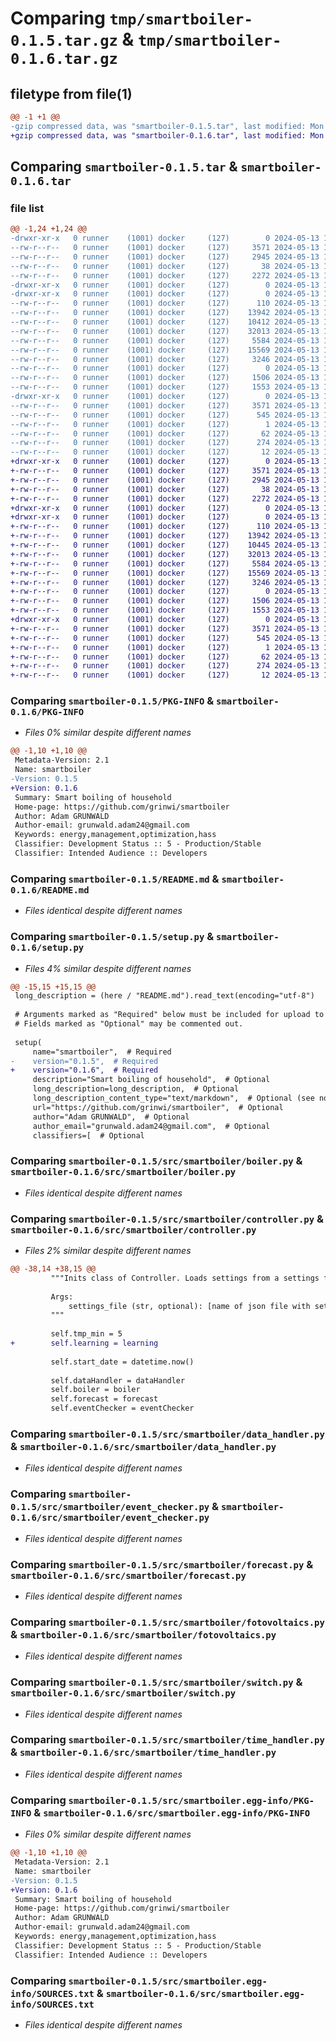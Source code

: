 # Comparing `tmp/smartboiler-0.1.5.tar.gz` & `tmp/smartboiler-0.1.6.tar.gz`

## filetype from file(1)

```diff
@@ -1 +1 @@
-gzip compressed data, was "smartboiler-0.1.5.tar", last modified: Mon May 13 16:49:03 2024, max compression
+gzip compressed data, was "smartboiler-0.1.6.tar", last modified: Mon May 13 17:01:19 2024, max compression
```

## Comparing `smartboiler-0.1.5.tar` & `smartboiler-0.1.6.tar`

### file list

```diff
@@ -1,24 +1,24 @@
-drwxr-xr-x   0 runner    (1001) docker     (127)        0 2024-05-13 16:49:03.340579 smartboiler-0.1.5/
--rw-r--r--   0 runner    (1001) docker     (127)     3571 2024-05-13 16:49:03.340579 smartboiler-0.1.5/PKG-INFO
--rw-r--r--   0 runner    (1001) docker     (127)     2945 2024-05-13 16:49:01.000000 smartboiler-0.1.5/README.md
--rw-r--r--   0 runner    (1001) docker     (127)       38 2024-05-13 16:49:03.340579 smartboiler-0.1.5/setup.cfg
--rw-r--r--   0 runner    (1001) docker     (127)     2272 2024-05-13 16:49:02.000000 smartboiler-0.1.5/setup.py
-drwxr-xr-x   0 runner    (1001) docker     (127)        0 2024-05-13 16:49:03.336579 smartboiler-0.1.5/src/
-drwxr-xr-x   0 runner    (1001) docker     (127)        0 2024-05-13 16:49:03.336579 smartboiler-0.1.5/src/smartboiler/
--rw-r--r--   0 runner    (1001) docker     (127)      110 2024-05-13 16:49:01.000000 smartboiler-0.1.5/src/smartboiler/__init__.py
--rw-r--r--   0 runner    (1001) docker     (127)    13942 2024-05-13 16:49:01.000000 smartboiler-0.1.5/src/smartboiler/boiler.py
--rw-r--r--   0 runner    (1001) docker     (127)    10412 2024-05-13 16:49:01.000000 smartboiler-0.1.5/src/smartboiler/controller.py
--rw-r--r--   0 runner    (1001) docker     (127)    32013 2024-05-13 16:49:01.000000 smartboiler-0.1.5/src/smartboiler/data_handler.py
--rw-r--r--   0 runner    (1001) docker     (127)     5584 2024-05-13 16:49:01.000000 smartboiler-0.1.5/src/smartboiler/event_checker.py
--rw-r--r--   0 runner    (1001) docker     (127)    15569 2024-05-13 16:49:01.000000 smartboiler-0.1.5/src/smartboiler/forecast.py
--rw-r--r--   0 runner    (1001) docker     (127)     3246 2024-05-13 16:49:01.000000 smartboiler-0.1.5/src/smartboiler/fotovoltaics.py
--rw-r--r--   0 runner    (1001) docker     (127)        0 2024-05-13 16:49:01.000000 smartboiler-0.1.5/src/smartboiler/main.py
--rw-r--r--   0 runner    (1001) docker     (127)     1506 2024-05-13 16:49:01.000000 smartboiler-0.1.5/src/smartboiler/switch.py
--rw-r--r--   0 runner    (1001) docker     (127)     1553 2024-05-13 16:49:01.000000 smartboiler-0.1.5/src/smartboiler/time_handler.py
-drwxr-xr-x   0 runner    (1001) docker     (127)        0 2024-05-13 16:49:03.340579 smartboiler-0.1.5/src/smartboiler.egg-info/
--rw-r--r--   0 runner    (1001) docker     (127)     3571 2024-05-13 16:49:03.000000 smartboiler-0.1.5/src/smartboiler.egg-info/PKG-INFO
--rw-r--r--   0 runner    (1001) docker     (127)      545 2024-05-13 16:49:03.000000 smartboiler-0.1.5/src/smartboiler.egg-info/SOURCES.txt
--rw-r--r--   0 runner    (1001) docker     (127)        1 2024-05-13 16:49:03.000000 smartboiler-0.1.5/src/smartboiler.egg-info/dependency_links.txt
--rw-r--r--   0 runner    (1001) docker     (127)       62 2024-05-13 16:49:03.000000 smartboiler-0.1.5/src/smartboiler.egg-info/entry_points.txt
--rw-r--r--   0 runner    (1001) docker     (127)      274 2024-05-13 16:49:03.000000 smartboiler-0.1.5/src/smartboiler.egg-info/requires.txt
--rw-r--r--   0 runner    (1001) docker     (127)       12 2024-05-13 16:49:03.000000 smartboiler-0.1.5/src/smartboiler.egg-info/top_level.txt
+drwxr-xr-x   0 runner    (1001) docker     (127)        0 2024-05-13 17:01:19.977301 smartboiler-0.1.6/
+-rw-r--r--   0 runner    (1001) docker     (127)     3571 2024-05-13 17:01:19.977301 smartboiler-0.1.6/PKG-INFO
+-rw-r--r--   0 runner    (1001) docker     (127)     2945 2024-05-13 17:01:17.000000 smartboiler-0.1.6/README.md
+-rw-r--r--   0 runner    (1001) docker     (127)       38 2024-05-13 17:01:19.977301 smartboiler-0.1.6/setup.cfg
+-rw-r--r--   0 runner    (1001) docker     (127)     2272 2024-05-13 17:01:18.000000 smartboiler-0.1.6/setup.py
+drwxr-xr-x   0 runner    (1001) docker     (127)        0 2024-05-13 17:01:19.973301 smartboiler-0.1.6/src/
+drwxr-xr-x   0 runner    (1001) docker     (127)        0 2024-05-13 17:01:19.977301 smartboiler-0.1.6/src/smartboiler/
+-rw-r--r--   0 runner    (1001) docker     (127)      110 2024-05-13 17:01:17.000000 smartboiler-0.1.6/src/smartboiler/__init__.py
+-rw-r--r--   0 runner    (1001) docker     (127)    13942 2024-05-13 17:01:17.000000 smartboiler-0.1.6/src/smartboiler/boiler.py
+-rw-r--r--   0 runner    (1001) docker     (127)    10445 2024-05-13 17:01:17.000000 smartboiler-0.1.6/src/smartboiler/controller.py
+-rw-r--r--   0 runner    (1001) docker     (127)    32013 2024-05-13 17:01:17.000000 smartboiler-0.1.6/src/smartboiler/data_handler.py
+-rw-r--r--   0 runner    (1001) docker     (127)     5584 2024-05-13 17:01:17.000000 smartboiler-0.1.6/src/smartboiler/event_checker.py
+-rw-r--r--   0 runner    (1001) docker     (127)    15569 2024-05-13 17:01:17.000000 smartboiler-0.1.6/src/smartboiler/forecast.py
+-rw-r--r--   0 runner    (1001) docker     (127)     3246 2024-05-13 17:01:17.000000 smartboiler-0.1.6/src/smartboiler/fotovoltaics.py
+-rw-r--r--   0 runner    (1001) docker     (127)        0 2024-05-13 17:01:17.000000 smartboiler-0.1.6/src/smartboiler/main.py
+-rw-r--r--   0 runner    (1001) docker     (127)     1506 2024-05-13 17:01:17.000000 smartboiler-0.1.6/src/smartboiler/switch.py
+-rw-r--r--   0 runner    (1001) docker     (127)     1553 2024-05-13 17:01:17.000000 smartboiler-0.1.6/src/smartboiler/time_handler.py
+drwxr-xr-x   0 runner    (1001) docker     (127)        0 2024-05-13 17:01:19.977301 smartboiler-0.1.6/src/smartboiler.egg-info/
+-rw-r--r--   0 runner    (1001) docker     (127)     3571 2024-05-13 17:01:19.000000 smartboiler-0.1.6/src/smartboiler.egg-info/PKG-INFO
+-rw-r--r--   0 runner    (1001) docker     (127)      545 2024-05-13 17:01:19.000000 smartboiler-0.1.6/src/smartboiler.egg-info/SOURCES.txt
+-rw-r--r--   0 runner    (1001) docker     (127)        1 2024-05-13 17:01:19.000000 smartboiler-0.1.6/src/smartboiler.egg-info/dependency_links.txt
+-rw-r--r--   0 runner    (1001) docker     (127)       62 2024-05-13 17:01:19.000000 smartboiler-0.1.6/src/smartboiler.egg-info/entry_points.txt
+-rw-r--r--   0 runner    (1001) docker     (127)      274 2024-05-13 17:01:19.000000 smartboiler-0.1.6/src/smartboiler.egg-info/requires.txt
+-rw-r--r--   0 runner    (1001) docker     (127)       12 2024-05-13 17:01:19.000000 smartboiler-0.1.6/src/smartboiler.egg-info/top_level.txt
```

### Comparing `smartboiler-0.1.5/PKG-INFO` & `smartboiler-0.1.6/PKG-INFO`

 * *Files 0% similar despite different names*

```diff
@@ -1,10 +1,10 @@
 Metadata-Version: 2.1
 Name: smartboiler
-Version: 0.1.5
+Version: 0.1.6
 Summary: Smart boiling of household
 Home-page: https://github.com/grinwi/smartboiler
 Author: Adam GRUNWALD
 Author-email: grunwald.adam24@gmail.com
 Keywords: energy,management,optimization,hass
 Classifier: Development Status :: 5 - Production/Stable
 Classifier: Intended Audience :: Developers
```

### Comparing `smartboiler-0.1.5/README.md` & `smartboiler-0.1.6/README.md`

 * *Files identical despite different names*

### Comparing `smartboiler-0.1.5/setup.py` & `smartboiler-0.1.6/setup.py`

 * *Files 4% similar despite different names*

```diff
@@ -15,15 +15,15 @@
 long_description = (here / "README.md").read_text(encoding="utf-8")
 
 # Arguments marked as "Required" below must be included for upload to PyPI.
 # Fields marked as "Optional" may be commented out.
 
 setup(
     name="smartboiler",  # Required
-    version="0.1.5",  # Required
+    version="0.1.6",  # Required
     description="Smart boiling of household",  # Optional
     long_description=long_description,  # Optional
     long_description_content_type="text/markdown",  # Optional (see note above)
     url="https://github.com/grinwi/smartboiler",  # Optional
     author="Adam GRUNWALD",  # Optional
     author_email="grunwald.adam24@gmail.com",  # Optional
     classifiers=[  # Optional
```

### Comparing `smartboiler-0.1.5/src/smartboiler/boiler.py` & `smartboiler-0.1.6/src/smartboiler/boiler.py`

 * *Files identical despite different names*

### Comparing `smartboiler-0.1.5/src/smartboiler/controller.py` & `smartboiler-0.1.6/src/smartboiler/controller.py`

 * *Files 2% similar despite different names*

```diff
@@ -38,14 +38,15 @@
         """Inits class of Controller. Loads settings from a settings file
 
         Args:
             settings_file (str, optional): [name of json file with settings]. Defaults to 'settings.json'.
         """
 
         self.tmp_min = 5
+        self.learning = learning
 
         self.start_date = datetime.now()
 
         self.dataHandler = dataHandler
         self.boiler = boiler
         self.forecast = forecast
         self.eventChecker = eventChecker
```

### Comparing `smartboiler-0.1.5/src/smartboiler/data_handler.py` & `smartboiler-0.1.6/src/smartboiler/data_handler.py`

 * *Files identical despite different names*

### Comparing `smartboiler-0.1.5/src/smartboiler/event_checker.py` & `smartboiler-0.1.6/src/smartboiler/event_checker.py`

 * *Files identical despite different names*

### Comparing `smartboiler-0.1.5/src/smartboiler/forecast.py` & `smartboiler-0.1.6/src/smartboiler/forecast.py`

 * *Files identical despite different names*

### Comparing `smartboiler-0.1.5/src/smartboiler/fotovoltaics.py` & `smartboiler-0.1.6/src/smartboiler/fotovoltaics.py`

 * *Files identical despite different names*

### Comparing `smartboiler-0.1.5/src/smartboiler/switch.py` & `smartboiler-0.1.6/src/smartboiler/switch.py`

 * *Files identical despite different names*

### Comparing `smartboiler-0.1.5/src/smartboiler/time_handler.py` & `smartboiler-0.1.6/src/smartboiler/time_handler.py`

 * *Files identical despite different names*

### Comparing `smartboiler-0.1.5/src/smartboiler.egg-info/PKG-INFO` & `smartboiler-0.1.6/src/smartboiler.egg-info/PKG-INFO`

 * *Files 0% similar despite different names*

```diff
@@ -1,10 +1,10 @@
 Metadata-Version: 2.1
 Name: smartboiler
-Version: 0.1.5
+Version: 0.1.6
 Summary: Smart boiling of household
 Home-page: https://github.com/grinwi/smartboiler
 Author: Adam GRUNWALD
 Author-email: grunwald.adam24@gmail.com
 Keywords: energy,management,optimization,hass
 Classifier: Development Status :: 5 - Production/Stable
 Classifier: Intended Audience :: Developers
```

### Comparing `smartboiler-0.1.5/src/smartboiler.egg-info/SOURCES.txt` & `smartboiler-0.1.6/src/smartboiler.egg-info/SOURCES.txt`

 * *Files identical despite different names*

